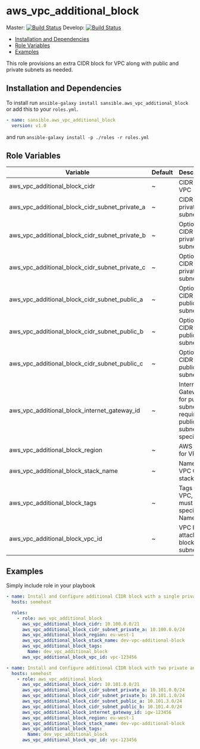# aws_vpc_additional_block

Master: [![Build Status](https://travis-ci.org/sansible/aws_vpc_additional_block.svg?branch=master)](https://travis-ci.org/sansible/aws_vpc_additional_block)
Develop: [![Build Status](https://travis-ci.org/sansible/aws_vpc_additional_block.svg?branch=develop)](https://travis-ci.org/sansible/aws_vpc_additional_block)

* [Installation and Dependencies](#installation-and-dependencies)
* [Role Variables](#role-variables)
* [Examples](#examples)

This role provisions an extra CIDR block for VPC along with public and private
subnets as needed.


## Installation and Dependencies

To install run `ansible-galaxy install sansible.aws_vpc_additional_block` or add this to your
`roles.yml`.

```YAML
- name: sansible.aws_vpc_additional_block
  version: v1.0
```

and run `ansible-galaxy install -p ./roles -r roles.yml`


## Role Variables

|Variable|Default|Description|
|---|---|---|
|aws_vpc_additional_block_cidr|~|CIDR for VPC|
|aws_vpc_additional_block_cidr_subnet_private_a|~|CIDR for private subnet a|
|aws_vpc_additional_block_cidr_subnet_private_b|~|Optional CIDR for private subnet b|
|aws_vpc_additional_block_cidr_subnet_private_c|~|Optional CIDR for private subnet c|
|aws_vpc_additional_block_cidr_subnet_public_a|~|Optional CIDR for public subnet a|
|aws_vpc_additional_block_cidr_subnet_public_b|~|Optional CIDR for public subnet b|
|aws_vpc_additional_block_cidr_subnet_public_c|~|Optional CIDR for public subnet c|
|aws_vpc_additional_block_internet_gateway_id|~|Internet Gateway ID for public subnets, required if public subnets are specified|
|aws_vpc_additional_block_region|~|AWS region for VPC|
|aws_vpc_additional_block_stack_name|~|Name for VPC CF stack|
|aws_vpc_additional_block_tags|~|Tags for the VPC, you must specify a Name tag|
|aws_vpc_additional_block_vpc_id|~|VPC ID to attach the block and subnets to|

## Examples

Simply include role in your playbook

```YAML
- name: Install and Configure additional CIDR block with a single private subnet
  hosts: somehost

  roles:
    - role: aws_vpc_additional_block
      aws_vpc_additional_block_cidr: 10.100.0.0/21
      aws_vpc_additional_block_cidr_subnet_private_a: 10.100.0.0/24
      aws_vpc_additional_block_region: eu-west-1
      aws_vpc_additional_block_stack_name: dev-vpc-additional-block
      aws_vpc_additional_block_tags:
        Name: dev_vpc_additional_block
      aws_vpc_additional_block_vpc_id: vpc-123456
```

```YAML
- name: Install and Configure additional CIDR block with two private and public subnets
  hosts: somehost
    - role: aws_vpc_additional_block
      aws_vpc_additional_block_cidr: 10.101.0.0/21
      aws_vpc_additional_block_cidr_subnet_private_a: 10.101.0.0/24
      aws_vpc_additional_block_cidr_subnet_private_b: 10.101.1.0/24
      aws_vpc_additional_block_cidr_subnet_public_a: 10.101.3.0/24
      aws_vpc_additional_block_cidr_subnet_public_b: 10.101.4.0/24
      aws_vpc_additional_block_internet_gateway_id: igw-123456
      aws_vpc_additional_block_region: eu-west-1
      aws_vpc_additional_block_stack_name: dev-vpc-additional-block
      aws_vpc_additional_block_tags:
        Name: dev_vpc_additional_block
      aws_vpc_additional_block_vpc_id: vpc-123456
```
